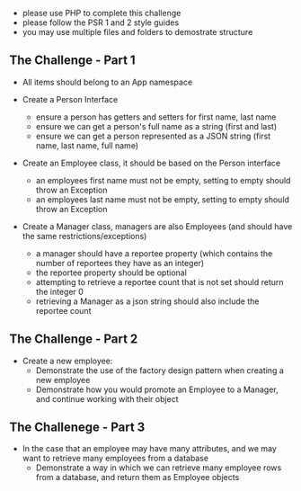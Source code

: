 - please use PHP to complete this challenge 
- please follow the PSR 1 and 2 style guides
- you may use multiple files and folders to demostrate structure

The Challenge - Part 1
-----------------------------

- All items should belong to an App namespace

- Create a Person Interface
	- ensure a person has getters and setters for first name, last name
	- ensure we can get a person's full name as a string (first and last)
	- ensure we can get a person represented as a JSON string (first name, last name, full name)

- Create an Employee class, it should be based on the Person interface
	- an employees first name must not be empty, setting to empty should throw an Exception
	- an employees last name must not be empty, setting to empty should throw an Exception

- Create a Manager class, managers are also Employees (and should have the same restrictions/exceptions)
	- a manager should have a reportee property (which contains the number of reportees they have as an integer)
	- the reportee property should be optional
	- attempting to retrieve a reportee count that is not set should return the integer 0
	- retrieving a Manager as a json string should also include the reportee count

The Challenge - Part 2
-----------------------------
- Create a new employee:
	- Demonstrate the use of the factory design pattern when creating a new employee
	- Demonstrate how you would promote an Employee to a Manager, and continue working with their object

The Challenege - Part 3
-----------------------------
- In the case that an employee may have many attributes, and we may want to retrieve many employees from a database
	- Demonstrate a way in which we can retrieve many employee rows from a database, and return them as Employee objects
